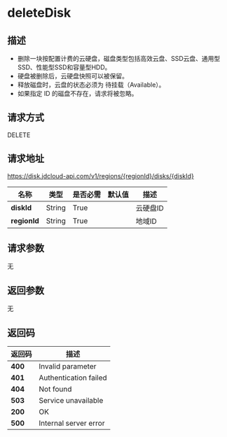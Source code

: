 # deleteDisk


## 描述
-   删除一块按配置计费的云硬盘，磁盘类型包括高效云盘、SSD云盘、通用型SSD、性能型SSD和容量型HDD。
-   硬盘被删除后，云硬盘快照可以被保留。
-   释放磁盘时，云盘的状态必须为 待挂载（Available）。
-   如果指定 ID 的磁盘不存在，请求将被忽略。


## 请求方式
DELETE

## 请求地址
https://disk.jdcloud-api.com/v1/regions/{regionId}/disks/{diskId}

|名称|类型|是否必需|默认值|描述|
|---|---|---|---|---|
|**diskId**|String|True| |云硬盘ID|
|**regionId**|String|True| |地域ID|

## 请求参数
无


## 返回参数
无


## 返回码
|返回码|描述|
|---|---|
|**400**|Invalid parameter|
|**401**|Authentication failed|
|**404**|Not found|
|**503**|Service unavailable|
|**200**|OK|
|**500**|Internal server error|
